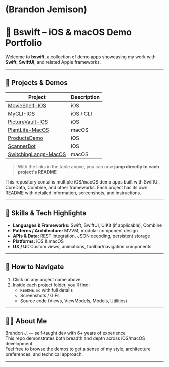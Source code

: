# (Brandon Jemison)

# 🧩 Bswift – iOS & macOS Demo Portfolio

Welcome to **bswift**, a collection of demo apps showcasing my work with **Swift**, **SwiftUI**, and related Apple frameworks.

---

## 📂 Projects & Demos


| Project | Description |
|---------|-------------|
| [MovieShelf-IOS](./MovieShelf-IOS/README.md) | iOS | Browse movies via IMDB API (Now Playing, Popular, Top Rated) |
| [MyCLI-IOS](./MyCLI-IOS/README.md) | iOS / CLI | A command-line style interface or utility demo |
| [PictureVault-IOS](./PictureVault-IOS/README.md) | iOS | Store and view photos securely. |
| [PlantLife-MacOS](./PlantLife-MacOS/README.md) | macOS | Plant care tracker with reminders and media. |
| [ProductsDemo](./ProductsDemo/README.md) | iOS | Inventory app with CoreData and charts. |
| [ScannerBot](./ScannerBot/README.md) | iOS | Product scanning and inventory management. |
| [SwitchingLangs-MacOS](./SwitchingLangs-MacOS/README.md) | macOS | Language learning flashcards with TTS. |

> With the links in the table above, you can now **jump directly to each project's README**





This repository contains multiple iOS/macOS demo apps built with SwiftUI, CoreData, Combine, and other frameworks. Each project has its own README with detailed information, screenshots, and instructions.

---

## 🧰 Skills & Tech Highlights

- **Languages & Frameworks:** Swift, SwiftUI, UIKit (if applicable), Combine  
- **Patterns / Architecture:** MVVM, modular component design  
- **APIs & Data:** REST integration, JSON decoding, persistent storage  
- **Platforms:** iOS & macOS  
- **UX / UI:** Custom views, animations, toolbar/navigation components  

---

## 📌 How to Navigate

1. Click on any project name above.  
2. Inside each project folder, you'll find:
   - `README.md` with full details  
   - Screenshots / GIFs  
   - Source code (Views, ViewModels, Models, Utilities)  

---

## 🧑‍💻 About Me

Brandon J. — self-taught dev with 6+ years of experience  
This repo demonstrates both breadth and depth across iOS/macOS development.  
Feel free to browse the demos to get a sense of my style, architecture preferences, and technical approach.

---

